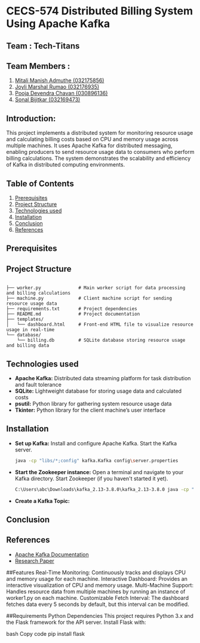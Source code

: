 # CECS-574 Distributed Billing System Using Apache Kafka

## Team : Tech-Titans

## Team Members :

  1. [Mitali Manish Admuthe (032175856)](https://github.com/Mma5901)
  2. [Joyli Marshal Rumao (032176935)](https://github.com/joyli-25)
  3. [Pooja Devendra Chavan (030896136)](https://github.com/pooja240599)
  4. [Sonal Bijitkar (032169473)](https://github.com/so-bit)

## Introduction:
This project implements a distributed system for monitoring resource usage and calculating billing costs based on CPU and memory usage across multiple machines. It uses Apache Kafka for distributed messaging, enabling producers to send resource usage data to consumers who perform billing calculations. The system demonstrates the scalability and efficiency of Kafka in distributed computing environments.

## Table of Contents
1. [Prerequisites](#Prerequisites)
2. [Project Structure](#Project_Structure)
3. [Technologies used](#Technologies_used)
4. [Installation](#Installation)
5. [Conclusion](#Conclusion)
6. [References](#References)

## Prerequisites


## Project Structure

<!--
##.
##├── machine1.py        # API server to receive and handle resource data from workers
##├── worker1.py         # Worker script to gather and send CPU and memory data
##├── dashboard.html     # Front-end HTML file to visualize resource usage in real-time
##└── README.md          # Documentation for the project
-->
```plaintext

├── worker.py              # Main worker script for data processing and billing calculations
├── machine.py             # Client machine script for sending resource usage data
├── requirements.txt       # Project dependencies
├── README.md              # Project documentation
├── templates/
│   └── dashboard.html     # Front-end HTML file to visualize resource usage in real-time
└── database/
    └── billing.db         # SQLite database storing resource usage and billing data
```

## Technologies used

- **Apache Kafka:** Distributed data streaming platform for task distribution and fault tolerance
- **SQLite:** Lightweight database for storing usage data and calculated costs
- **psutil:** Python library for gathering system resource usage data
- **Tkinter:** Python library for the client machine’s user interface

## Installation
- **Set up Kafka:** Install and configure Apache Kafka. Start the Kafka server.
  ```bash
  java -cp "libs/*;config" kafka.Kafka config\server.properties
- **Start the Zookeeper instance:** Open a terminal and navigate to your Kafka directory. Start Zookeeper (if you haven't started it yet).
  ```bash
  C:\Users\abc\Downloads\kafka_2.13-3.8.0\kafka_2.13-3.8.0 java -cp "libs/*;config"
- **Create a Kafka Topic:** 

## Conclusion

## References
- [Apache Kafka Documentation](https://kafka.apache.org/documentation)
- [Research Paper](https://ieeexplore.ieee.org/document/9361803/)
  
##Features
Real-Time Monitoring: Continuously tracks and displays CPU and memory usage for each machine.
Interactive Dashboard: Provides an interactive visualization of CPU and memory usage.
Multi-Machine Support: Handles resource data from multiple machines by running an instance of worker1.py on each machine.
Customizable Fetch Interval: The dashboard fetches data every 5 seconds by default, but this interval can be modified.

##Requirements
Python Dependencies
This project requires Python 3.x and the Flask framework for the API server. Install Flask with:

bash
Copy code
pip install flask

